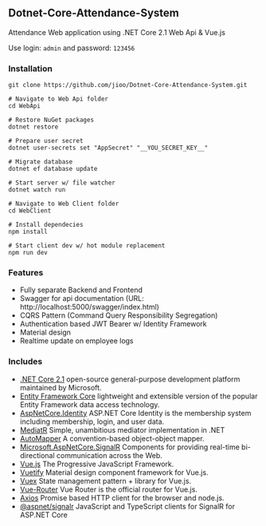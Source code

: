 ## Dotnet-Core-Attendance-System ##

Attendance Web application using .NET Core 2.1 Web Api & Vue.js

Use login: `admin` and password: `123456`

### Installation ###
```
git clone https://github.com/jioo/Dotnet-Core-Attendance-System.git

# Navigate to Web Api folder
cd WebApi

# Restore NuGet packages
dotnet restore 

# Prepare user secret
dotnet user-secrets set "AppSecret" "__YOU_SECRET_KEY__" 

# Migrate database
dotnet ef database update 

# Start server w/ file watcher
dotnet watch run

# Navigate to Web Client folder
cd WebClient

# Install dependecies
npm install

# Start client dev w/ hot module replacement
npm run dev
```

### Features ###

* Fully separate Backend and Frontend
* Swagger for api documentation (URL: http://localhost:5000/swagger/index.html)
* CQRS Pattern (Command Query Responsibility Segregation)
* Authentication based JWT Bearer w/ Identity Framework
* Material design
* Realtime update on employee logs

### Includes ###

* [.NET Core 2.1](https://docs.microsoft.com/en-us/dotnet/core/) open-source general-purpose development platform maintained by Microsoft. 
* [Entity Framework Core](https://www.nuget.org/packages/Microsoft.EntityFrameworkCore/) lightweight and extensible version of the popular Entity Framework data access technology.
* [AspNetCore.Identity](https://www.nuget.org/packages/Microsoft.AspNetCore.Identity/) ASP.NET Core Identity is the membership system including membership, login, and user data.
* [MediatR](https://github.com/jbogard/MediatR) Simple, unambitious mediator implementation in .NET
* [AutoMapper]() A convention-based object-object mapper.
* [Microsoft.AspNetCore.SignalR](https://www.nuget.org/packages/Microsoft.AspNetCore.SignalR/) Components for providing real-time bi-directional communication across the Web.
* [Vue.js](https://vuejs.org/) The Progressive JavaScript Framework.
* [Vuetify](https://vuetifyjs.com/en/) Material design component framework for Vue.js.
* [Vuex](https://vuex.vuejs.org/en/intro.html) State management pattern + library for Vue.js.
* [Vue-Router](https://router.vuejs.org/en/) Vue Router is the official router for Vue.js.
* [Axios](https://github.com/axios/axios) Promise based HTTP client for the browser and node.js.
* [@aspnet/signalr](https://github.com/aspnet/SignalR) JavaScript and TypeScript clients for SignalR for ASP.NET Core